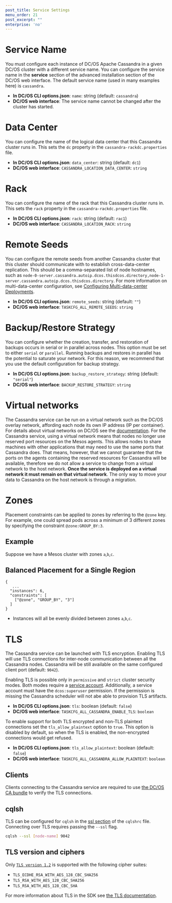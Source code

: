 ```yaml
---
post_title: Service Settings
menu_order: 21
post_excerpt: ""
enterprise: 'no'
---
```


# Service Name

You must configure each instance of DC/OS Apache Cassandra in a given DC/OS cluster with a different service name. You can configure the service name in the **service** section of the advanced installation section of the DC/OS web interface. The default service name (used in many examples here) is `cassandra`.

*   **In DC/OS CLI options.json**: `name`: string (default: `cassandra`)
*   **DC/OS web interface**: The service name cannot be changed after the cluster has started.

# Data Center

You can configure the name of the logical data center that this Cassandra cluster runs in. This sets the `dc` property in the `cassandra-rackdc.properties` file.

*   **In DC/OS CLI options.json**: `data_center`: string (default: `dc1`)
*   **DC/OS web interface**: `CASSANDRA_LOCATION_DATA_CENTER`: `string`

# Rack

You can configure the name of the rack that this Cassandra cluster runs in. This sets the `rack` property in the `cassandra-rackdc.properties` file.

*   **In DC/OS CLI options.json**: `rack`: string (default: `rac1`)
*   **DC/OS web interface**: `CASSANDRA_LOCATION_RACK`: `string`

# Remote Seeds

You can configure the remote seeds from another Cassandra cluster that this cluster should communicate with to establish cross-data-center replication. This should be a comma-separated list of node hostnames, such as `node-0-server.cassandra.autoip.dcos.thisdcos.directory,node-1-server.cassandra.autoip.dcos.thisdcos.directory`. For more information on multi-data-center configuration, see [Configuring Multi-data-center Deployments](#configuring-multi-data-center-deployments).

*   **In DC/OS CLI options.json**: `remote_seeds`: string (default: `""`)
*   **DC/OS web interface**: `TASKCFG_ALL_REMOTE_SEEDS`: `string`

# Backup/Restore Strategy

You can configure whether the creation, transfer, and restoration of backups occurs in serial or in parallel across nodes. This option must be set to either `serial` or `parallel`. Running backups and restores in parallel has the potential to saturate your network. For this reason, we recommend that you use the default configuration for backup strategy.

*   **In DC/OS CLI options.json**: `backup_restore_strategy`: string (default: `"serial"`)
*   **DC/OS web interface**: `BACKUP_RESTORE_STRATEGY`: `string`

# Virtual networks

The Cassandra service can be run on a virtual network such as the DC/OS overlay network, affording each node its own IP address (IP per container). For details about virtual networks on DC/OS see the [documentation](/latest/networking/virtual-networks/#virtual-network-service-dns). For the Cassandra service, using a virtual network means that nodes no longer use reserved port resources on the Mesos agents.  This allows nodes to share machines with other applications that may need to use the same ports that Cassandra does. That means, however, that we cannot guarantee that the ports on the agents containing the reserved resources for Cassandra will be available, therefore we do not allow a service to change from a virtual network to the host network. **Once the service is deployed on a virtual network it must remain on that virtual network**. The only way to move your data to Cassandra on the host network is through a migration.

# Zones

Placement constraints can be applied to zones by referring to the `@zone` key. For example, one could spread pods across a minimum of 3 different zones by specifying the constraint `@zone:GROUP_BY:3`.
 
<!--
When the region awareness feature is enabled (currently in beta), the `@region` key can also be referenced for defining placement constraints. Any placement constraints that do not reference the `@region` key are constrained to the local region.
-->
## Example

Suppose we have a Mesos cluster with zones `a`,`b`,`c`.

## Balanced Placement for a Single Region

```
{
   ...
  "instances": 6,
  "constraints": [
    ["@zone", "GROUP_BY", "3"]
  ]
}
```

- Instances will all be evenly divided between zones `a`,`b`,`c`.

# TLS

The Cassandra service can be launched with TLS encryption. Enabling TLS will use TLS connections for inter-node communication between all the Cassandra nodes. Cassandra will be still available on the same configured client port (default: `9042`).

Enabling TLS is possible only in `permissive` and `strict` cluster security modes. Both modes require a [service account](https://docs.mesosphere.com/service-docs/cassandra/cass-auth/). Additionally, a service account must have the `dcos:superuser` permission. If the permission is missing the Cassandra scheduler will not abe able to provision TLS artifacts.

*   **In DC/OS CLI options.json**: `tls`: boolean (default: `false`)
*   **DC/OS web interface**: `TASKCFG_ALL_CASSANDRA_ENABLE_TLS`: `boolean`

To enable support for both TLS encrypted and non-TLS plaintext connections set the `tls_allow_plaintext` option to `true`. This option is disabled by default, so when the TLS is enabled, the non-encrypted connections would get refused.

*   **In DC/OS CLI options.json**: `tls_allow_plaintext`: boolean (default: `false`)
*   **DC/OS web interface**: `TASKCFG_ALL_CASSANDRA_ALLOW_PLAINTEXT`: `boolean`

## Clients

Clients connecting to the Cassandra service are required to use [the DC/OS CA bundle](https://docs.mesosphere.com/1.10/networking/tls-ssl/get-cert/) to verify the TLS connections.

## cqlsh

TLS can be configured for `cqlsh` in the [ssl section](https://github.com/apache/cassandra/blob/652d9f64f14d8375a8412561271a7abf27722f20/conf/cqlshrc.sample#L103) of the `cqlshrc` file. Connecting over TLS requires passing the `--ssl` flag.

```sh
cqlsh --ssl [node-name] 9042
```

## TLS version and ciphers

Only [`TLS version 1.2`](https://www.ietf.org/rfc/rfc5246.txt) is supported with the following cipher suites:

* `TLS_ECDHE_RSA_WITH_AES_128_CBC_SHA256`
* `TLS_RSA_WITH_AES_128_CBC_SHA256`
* `TLS_RSA_WITH_AES_128_CBC_SHA`

For more information about TLS in the SDK see [the TLS documentation](https://mesosphere.github.io/dcos-commons/developer-guide.html#tls).
